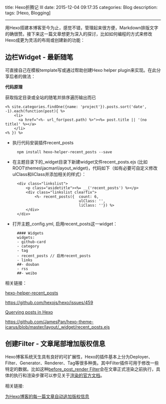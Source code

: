 title: Hexo折腾记 Ⅲ
date: 2015-12-04 09:17:35
categories: Blog
description:
tags: [Hexo, Blogging]

---

用Hexo搭建本博客至今为止，感觉不错，管理起来很方便，Markdown排版文字的确很赞。接下来这一篇文章想更为深入的探讨，比如如何编程的方式来修改Hexo成更为灵活的布局或创建新的功能：

## 边栏Widget - 最新随笔

可直接自己在模板template写或通过帮助创建Hexo helper plugin来实现。在此分享后者的做法：

**代码原理**

获取指定目录或全站的随笔并排序遍历输出而已

	<% site.categories.findOne({name: 'project'}).posts.sort('date', -1).each(function(post){ %>
	    <li>
	      <a href="<%- url_for(post.path) %>"><%= post.title || '(no title)' %></a>
	    </li>
	<% }) %>

- 执行代码安装插件recent_posts

		npm install hexo-helper-recent_posts --save

- 在主题目录下的_widget目录下新建widget文件recent_posts.ejs (比如ROOT\themes\jacman\layout\_widget)，代码如下（如有必要可自定义修改ulClass和liClass并添加相关的样式）：

		<div class="linkslist">
		    <p class="asidetitle"><%= __('recent_posts') %></p>
		    <div class="linkslist clearfix">
				<%- recent_posts({ 	count: 6, 
									ulClass: '',
		    						liClass: ''}) %>
			</div>
		</div>	


- 打开主题_config.yml, 启用recent_posts这一widget：

		#### Widgets
		widgets: 
		- github-card
		- category
		- tag
		- recent_posts // 启用recent_posts
		- links
		##- douban
		- rss
		##- weibo

相关链接：

[hexo-helper-recent_posts](https://github.com/floriancargoet/hexo-helper-recent_posts)

https://github.com/hexojs/hexo/issues/459

[Querying posts in Hexo](http://tobuildsomething.com/2015/08/01/Finding-all-posts-with-a-given-category-in-Hexo/)

https://github.com/JamesPan/hexo-theme-icarus/blob/master/layout/_widget/recent_posts.ejs

##	创建Filter - 文章尾部增加版权信息

Hexo博客系统天生具有良好的可扩展性，Hexo的插件基本上分为Deployer、Filter、Generator、Renderer、Tag等很多种类。其中Filter插件可用于修改一些特定的数据。比如这种[before_post_render Filter](https://hexo.io/api/filter.html#before_post_render)会在文章正式渲染之前执行，具体的执行和渲染步骤可以参见关于[渲染的官方文档](https://hexo.io/api/posts.html#Render)。

相关链接:

[为Hexo博客的每一篇文章自动追加版权信息](http://kuangqi.me/tricks/append-a-copyright-info-after-every-post/index.html)